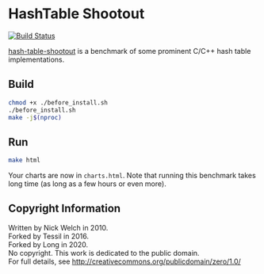 # HashTable Shootout

[![Build Status](https://travis-ci.org/long-gong/hash-table-shootout.svg?branch=master)](https://travis-ci.org/long-gong/hash-table-shootout)

[hash-table-shootout](https://github.com/long-gong/hash-table-shootout) is a benchmark of some prominent C/C++ hash table implementations.

## Build

```bash
chmod +x ./before_install.sh
./before_install.sh
make -j$(nproc)
```

## Run

```bash
make html
```

Your charts are now in `charts.html`. Note that running this benchmark takes long time (as long as a few hours or even more).


## Copyright Information


Written by Nick Welch in 2010.  
Forked by Tessil in 2016.  
Forked by Long in 2020.  
No copyright.  This work is dedicated to the public domain.  
For full details, see http://creativecommons.org/publicdomain/zero/1.0/
